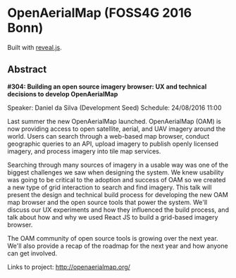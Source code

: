 # OpenAerialMap (FOSS4G 2016 Bonn) 

Built with [reveal.js](http://lab.hakim.se/reveal-js/).

## Abstract
**\#304: Building an open source imagery browser: UX and technical decisions to develop OpenAerialMap** 

Speaker: Daniel da Silva (Development Seed)
Schedule: 24/08/2016 11:00

Last summer the new OpenAerialMap launched. OpenAerialMap (OAM) is now providing access to open satellite, aerial, and UAV imagery around the world. Users can search through a web-based map browser, conduct geographic queries to an API, upload imagery to publish openly licensed imagery, and process imagery into tile map services.

Searching through many sources of imagery in a usable way was one of the biggest challenges we saw when designing the system. We knew usability was going to be critical to the adoption and success of OAM so we created a new type of grid interaction to search and find imagery. This talk will present the design and technical build process for developing the new OAM map browser and the open source tools that power the system. We'll discuss our UX experiments and how they influenced the build process, and talk about how and why we used React JS to build a grid-based imagery browser.

The OAM community of open source tools is growing over the next year. We'll also provide a recap of the roadmap for the next year and how anyone can get involved.

Links to project: http://openaerialmap.org/
